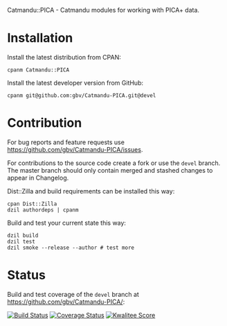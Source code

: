 Catmandu::PICA - Catmandu modules for working with PICA+ data.

# Installation

Install the latest distribution from CPAN:

    cpanm Catmandu::PICA

Install the latest developer version from GitHub:

    cpanm git@github.com:gbv/Catmandu-PICA.git@devel

# Contribution

For bug reports and feature requests use <https://github.com/gbv/Catmandu-PICA/issues>.

For contributions to the source code create a fork or use the `devel` branch. The master
branch should only contain merged and stashed changes to appear in Changelog.

Dist::Zilla and build requirements can be installed this way:

    cpan Dist::Zilla
    dzil authordeps | cpanm

Build and test your current state this way:

    dzil build
    dzil test 
    dzil smoke --release --author # test more

# Status

Build and test coverage of the `devel` branch at <https://github.com/gbv/Catmandu-PICA/>:

[![Build Status](https://travis-ci.org/gbv/Catmandu-PICA.png)](https://travis-ci.org/gbv/Catmandu-PICA)
[![Coverage Status](https://coveralls.io/repos/gbv/Catmandu-PICA/badge.png?branch=devel)](https://coveralls.io/r/gbv/Catmandu-PICA?branch=devel)
[![Kwalitee Score](http://cpants.cpanauthors.org/dist/Catmandu-PICA.png)](http://cpants.cpanauthors.org/dist/Catmandu-PICA)
